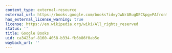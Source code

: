 ```yaml
---
content_type: external-resource
external_url: https://books.google.com/books?id=yJwNrABugDEC&pg=PAfrontcover#v=onepage&q&f=false
has_external_license_warning: true
license: https://en.wikipedia.org/wiki/All_rights_reserved
status: ''
title: Google Books
uid: ca3423af-8160-4058-b334-fb6b86f0ab5e
wayback_url: ''
---
```


